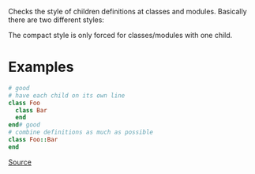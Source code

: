 
Checks the style of children definitions at classes and
modules. Basically there are two different styles:

The compact style is only forced for classes/modules with one child.

# Examples

```ruby
# good
# have each child on its own line
class Foo
  class Bar
  end
end# good
# combine definitions as much as possible
class Foo::Bar
end
```

[Source](http://www.rubydoc.info/gems/rubocop/RuboCop/Cop/Style/ClassAndModuleChildren)